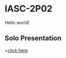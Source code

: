 # IASC-2P02
Hello world!
## Solo Presentation
+[click here](https://github.com/me16jl/IASC-2P02/tree/master/reveal)
